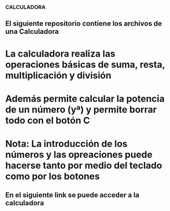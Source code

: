 ### CALCULADORA
##
## El siguiente repositorio contiene los archivos de una Calculadora
# La calculadora realiza las operaciones básicas de suma, resta, multiplicación y división
# Además permite calcular la potencia de un número (yª) y permite borrar todo con el botón C
# Nota: La introducción de los números y las opreaciones puede hacerse tanto por medio del teclado como por los botones
## En el siguiente link se puede acceder a la calculadora
<a href= " https://gabylutrejo.github.io/ejercicio_calculadora/"> </a>
